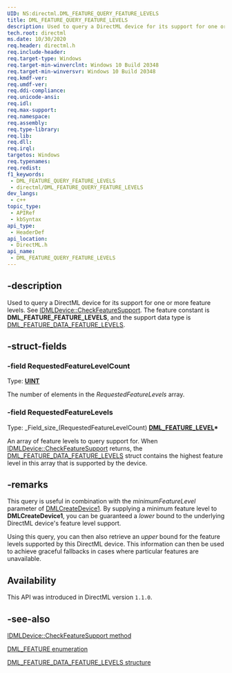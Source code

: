```yaml
---
UID: NS:directml.DML_FEATURE_QUERY_FEATURE_LEVELS
title: DML_FEATURE_QUERY_FEATURE_LEVELS
description: Used to query a DirectML device for its support for one or more feature levels.
tech.root: directml
ms.date: 10/30/2020
req.header: directml.h
req.include-header: 
req.target-type: Windows
req.target-min-winverclnt: Windows 10 Build 20348
req.target-min-winversvr: Windows 10 Build 20348
req.kmdf-ver: 
req.umdf-ver: 
req.ddi-compliance: 
req.unicode-ansi: 
req.idl: 
req.max-support: 
req.namespace: 
req.assembly: 
req.type-library: 
req.lib: 
req.dll: 
req.irql: 
targetos: Windows
req.typenames: 
req.redist: 
f1_keywords:
 - DML_FEATURE_QUERY_FEATURE_LEVELS
 - directml/DML_FEATURE_QUERY_FEATURE_LEVELS
dev_langs:
 - c++
topic_type:
 - APIRef
 - kbSyntax
api_type:
 - HeaderDef
api_location:
 - DirectML.h
api_name:
 - DML_FEATURE_QUERY_FEATURE_LEVELS
---
```


## -description

Used to query a DirectML device for its support for one or more feature levels. See [IDMLDevice::CheckFeatureSupport](/windows/win32/api/directml/nf-directml-idmldevice-checkfeaturesupport). The feature constant is **DML_FEATURE_FEATURE_LEVELS**, and the support data type is [DML_FEATURE_DATA_FEATURE_LEVELS](/windows/win32/api/directml/ns-directml-dml_feature_data_feature_levels).

## -struct-fields

### -field RequestedFeatureLevelCount

Type: **[UINT](/windows/desktop/WinProg/windows-data-types)**

The number of elements in the *RequestedFeatureLevels* array.

### -field RequestedFeatureLevels

Type: \_Field\_size\_(RequestedFeatureLevelCount) **[DML_FEATURE_LEVEL](/windows/win32/api/directml/ne-directml-dml_feature_level)\***

An array of feature levels to query support for. When [IDMLDevice::CheckFeatureSupport](/windows/win32/api/directml/nf-directml-idmldevice-checkfeaturesupport) returns, the [DML_FEATURE_DATA_FEATURE_LEVELS](/windows/win32/api/directml/ns-directml-dml_feature_data_feature_levels) struct contains the highest feature level in this array that is supported by the device.

## -remarks
This query is useful in combination with the *minimumFeatureLevel* parameter of [DMLCreateDevice1](/windows/win32/api/directml/nf-directml-dmlcreatedevice1). By supplying a minimum feature level to **DMLCreateDevice1**, you can be guaranteed a *lower* bound to the underlying DirectML device's feature level support.

Using this query, you can then also retrieve an *upper* bound for the feature levels supported by this DirectML device. This information can then be used to achieve graceful fallbacks in cases where particular features are unavailable.

## Availability
This API was introduced in DirectML version `1.1.0`.

## -see-also

[IDMLDevice::CheckFeatureSupport method](/windows/win32/api/directml/nf-directml-idmldevice-checkfeaturesupport)

[DML_FEATURE enumeration](/windows/win32/direct3d12/ne-directml-dml_feature)

[DML_FEATURE_DATA_FEATURE_LEVELS structure](/windows/win32/api/directml/ns-directml-dml_feature_data_feature_levels)
